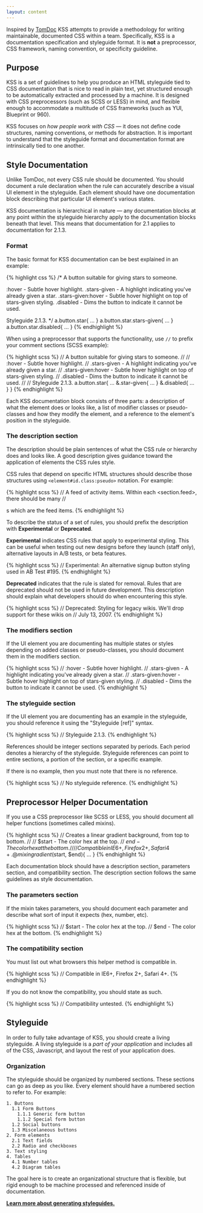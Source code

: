 ```yaml
---
layout: content
---
```


<p class="subdued">Inspired by <a href="http://tomdoc.org">TomDoc</a> KSS attempts to provide a methodology for writing maintainable, documented CSS within a team. Specifically, KSS is a documentation specification and styleguide format. It is <strong>not</strong> a preprocessor, CSS framework, naming convention, or specificity guideline.</p>

## Purpose

KSS is a set of guidelines to help you produce an HTML styleguide tied to CSS documentation that is nice to read in plain text, yet structured enough to be automatically extracted and processed by a machine. It is designed with CSS preprocessors (such as SCSS or LESS) in mind, and flexible enough to accommodate a multitude of CSS frameworks (such as YUI, Blueprint or 960).

KSS focuses on *how people work with CSS* — it does not define code structures, naming conventions, or methods for abstraction. It is important to understand that the styleguide format and documentation format are intrinsically tied to one another.

## Style Documentation

Unlike TomDoc, not every CSS rule should be documented. You should document a rule declaration when the rule can accurately describe a visual UI element in the styleguide. Each element should have one documentation block describing that particular UI element's various states.

KSS documentation is hierarchical in nature — any documentation blocks at any point within the styleguide hierarchy apply to the documentation blocks beneath that level. This means that documentation for 2.1 applies to documentation for 2.1.3.

### Format

The basic format for KSS documentation can be best explained in an example:

{% highlight css %}
/*
A button suitable for giving stars to someone.

:hover             - Subtle hover highlight.
.stars-given       - A highlight indicating you've already given a star.
.stars-given:hover - Subtle hover highlight on top of stars-given styling.
.disabled          - Dims the button to indicate it cannot be used.

Styleguide 2.1.3.
*/
a.button.star{
  ...
}
a.button.star.stars-given{
  ...
}
a.button.star.disabled{
  ...
}
{% endhighlight %}

When using a preprocessor that supports the functionality, use `//` to prefix your comment sections (SCSS example):

{% highlight scss %}
// A button suitable for giving stars to someone.
//
// :hover             - Subtle hover highlight.
// .stars-given       - A highlight indicating you've already given a star.
// .stars-given:hover - Subtle hover highlight on top of stars-given styling.
// .disabled          - Dims the button to indicate it cannot be used.
//
// Styleguide 2.1.3.
a.button.star{
  ...
  &.star-given{
    ...
  }
  &.disabled{
    ...
  }
}
{% endhighlight %}

Each KSS documentation block consists of three parts: a description of what the element does or looks like, a list of modifier classes or pseudo-classes and how they modify the element, and a reference to the element's position in the styleguide.

### The description section

The description should be plain sentences of what the CSS rule or hierarchy does and looks like. A good description gives guidance toward the application of elements the CSS rules style.

CSS rules that depend on specific HTML structures should describe those structures using `<element#id.class:pseudo>` notation. For example:

{% highlight scss %}
// A feed of activity items. Within each <section.feed>, there should be many
// <article>s which are the  feed items.
{% endhighlight %}

To describe the status of a set of rules, you should prefix the description with **Experimental** or **Deprecated**.

**Experimental** indicates CSS rules that apply to experimental styling. This can be useful when testing out new designs before they launch (staff only), alternative layouts in A/B tests, or beta features.

{% highlight scss %}
// Experimental: An alternative signup button styling used in AB Test #195.
{% endhighlight %}

**Deprecated** indicates that the rule is slated for removal. Rules that are deprecated should not be used in future development. This description should explain what developers should do when encountering this style.

{% highlight scss %}
// Deprecated: Styling for legacy wikis. We'll drop support for these wikis on
// July 13, 2007.
{% endhighlight %}

### The modifiers section

If the UI element you are documenting has multiple states or styles depending on added classes or pseudo-classes, you should document them in the modifiers section.

{% highlight scss %}
// :hover             - Subtle hover highlight.
// .stars-given       - A highlight indicating you've already given a star.
// .stars-given:hover - Subtle hover highlight on top of stars-given styling.
// .disabled          - Dims the button to indicate it cannot be used.
{% endhighlight %}

### The styleguide section

If the UI element you are documenting has an example in the styleguide, you should reference it using the "Styleguide [ref]" syntax.

{% highlight scss %}
// Styleguide 2.1.3.
{% endhighlight %}

References should be integer sections separated by periods. Each period denotes a hierarchy of the styleguide. Styleguide references can point to entire sections, a portion of the section, or a specific example.

If there is no example, then you must note that there is no reference.

{% highlight scss %}
// No styleguide reference.
{% endhighlight %}

## Preprocessor Helper Documentation

If you use a CSS preprocessor like SCSS or LESS, you should document all helper functions (sometimes called mixins).

{% highlight scss %}
// Creates a linear gradient background, from top to bottom.
//
// $start - The color hex at the top.
// $end   - The color hex at the bottom.
//
// Compatible in IE6+, Firefox 2+, Safari 4+.
@mixin gradient($start, $end){
  ...
}
{% endhighlight %}

Each documentation block should have a description section, parameters section, and compatibility section.  The description section follows the same guidelines as style documentation.

### The parameters section

If the mixin takes parameters, you should document each parameter and describe what sort of input it expects (hex, number, etc).

{% highlight scss %}
// $start - The color hex at the top.
// $end   - The color hex at the bottom.
{% endhighlight %}

### The compatibility section

You must list out what browsers this helper method is compatible in.

{% highlight scss %}
// Compatible in IE6+, Firefox 2+, Safari 4+.
{% endhighlight %}

If you do not know the compatibility, you should state as such.

{% highlight scss %}
// Compatibility untested.
{% endhighlight %}

## Styleguide

In order to fully take advantage of KSS, you should create a living styleguide. A living styleguide is a *part of your application* and includes all of the CSS, Javascript, and layout the rest of your application does.

### Organization

The styleguide should be organized by numbered sections. These sections can go as deep as you like. Every element should have a numbered section to refer to. For example:

    1. Buttons
      1.1 Form Buttons
        1.1.1 Generic form button
        1.1.2 Special form button
      1.2 Social buttons
      1.3 Miscelaneous buttons
    2. Form elements
      2.1 Text fields
      2.2 Radio and checkboxes
    3. Text styling
    4. Tables
      4.1 Number tables
      4.2 Diagram tables

The goal here is to create an organizational structure that is flexible, but  rigid enough to be machine processed and referenced inside of documentation.

**[Learn more about generating styleguides.](/kss/styleguides)**

<script type="text/javascript">
  document.getElementById('nav-syntax').className = 'selected'
</script>
